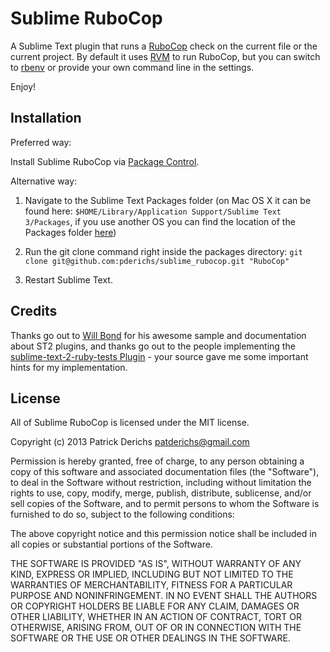 # Sublime RuboCop

A Sublime Text plugin that runs a [RuboCop](https://github.com/bbatsov/rubocop) check on the current file or the current project. By default it uses [RVM](https://rvm.io/) to run RuboCop, but you can switch to [rbenv](https://github.com/sstephenson/rbenv) or provide your own command line in the settings.

Enjoy!

## Installation

Preferred way:

Install Sublime RuboCop via [Package Control](http://wbond.net/sublime_packages/package_control).

Alternative way:

1. Navigate to the Sublime Text Packages folder (on Mac OS X it can be found here: `$HOME/Library/Application Support/Sublime Text 3/Packages`, if you use another OS you can find the location of the Packages folder [here](http://docs.sublimetext.info/en/latest/basic_concepts.html#the-data-directory))

2. Run the git clone command right inside the packages directory: `git clone git@github.com:pderichs/sublime_rubocop.git "RuboCop"`

3. Restart Sublime Text.

## Credits

Thanks go out to [Will Bond](https://github.com/wbond) for his awesome sample and documentation about ST2 plugins, and thanks go out to the people implementing the [sublime-text-2-ruby-tests Plugin](https://github.com/maltize/sublime-text-2-ruby-tests) - your source gave me some important hints for my implementation.

## License

All of Sublime RuboCop is licensed under the MIT license.

  Copyright (c) 2013 Patrick Derichs <patderichs@gmail.com>

  Permission is hereby granted, free of charge, to any person obtaining a copy
  of this software and associated documentation files (the "Software"), to deal
  in the Software without restriction, including without limitation the rights
  to use, copy, modify, merge, publish, distribute, sublicense, and/or sell
  copies of the Software, and to permit persons to whom the Software is
  furnished to do so, subject to the following conditions:

  The above copyright notice and this permission notice shall be included in
  all copies or substantial portions of the Software.

  THE SOFTWARE IS PROVIDED "AS IS", WITHOUT WARRANTY OF ANY KIND, EXPRESS OR
  IMPLIED, INCLUDING BUT NOT LIMITED TO THE WARRANTIES OF MERCHANTABILITY,
  FITNESS FOR A PARTICULAR PURPOSE AND NONINFRINGEMENT. IN NO EVENT SHALL THE
  AUTHORS OR COPYRIGHT HOLDERS BE LIABLE FOR ANY CLAIM, DAMAGES OR OTHER
  LIABILITY, WHETHER IN AN ACTION OF CONTRACT, TORT OR OTHERWISE, ARISING FROM,
  OUT OF OR IN CONNECTION WITH THE SOFTWARE OR THE USE OR OTHER DEALINGS IN
  THE SOFTWARE.
